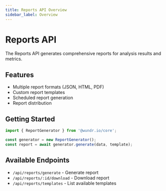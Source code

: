 ```yaml
---
title: Reports API Overview
sidebar_label: Overview
---
```


# Reports API

The Reports API generates comprehensive reports for analysis results and metrics.

## Features

- Multiple report formats (JSON, HTML, PDF)
- Custom report templates
- Scheduled report generation
- Report distribution

## Getting Started

```typescript
import { ReportGenerator } from '@wundr.io/core';

const generator = new ReportGenerator();
const report = await generator.generate(data, template);
```

## Available Endpoints

- `/api/reports/generate` - Generate report
- `/api/reports/:id/download` - Download report
- `/api/reports/templates` - List available templates